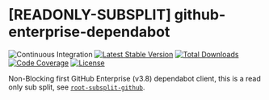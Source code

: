 # [READONLY-SUBSPLIT] github-enterprise-dependabot


![Continuous Integration](https://github.com/php-api-clients/github-enterprise-dependabot/workflows/Continuous%20Integration/badge.svg)
[![Latest Stable Version](https://poser.pugx.org/api-clients/github-enterprise-dependabot/v/stable.png)](https://packagist.org/packages/api-clients/github-enterprise-dependabot)
[![Total Downloads](https://poser.pugx.org/api-clients/github-enterprise-dependabot/downloads.png)](https://packagist.org/packages/api-clients/github-enterprise-dependabot)
[![Code Coverage](https://scrutinizer-ci.com/g/php-api-clients/github-enterprise-dependabot/badges/coverage.png?b==)](https://scrutinizer-ci.com/g/php-api-clients/github-enterprise-dependabot/?branch=)
[![License](https://poser.pugx.org/api-clients/github-enterprise-dependabot/license.png)](https://packagist.org/packages/api-clients/github-enterprise-dependabot)

Non-Blocking first GitHub Enterprise (v3.8) dependabot client, this is a read only sub split, see [`root-subsplit-github`](https://github.com/php-api-clients/root-subsplit-github).
